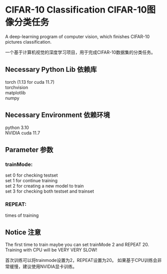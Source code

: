 # CIFAR-10 Classification CIFAR-10图像分类任务
A deep-learning program of computer vision, which finishes CIFAR-10 pictures classification.  

一个基于计算机视觉的深度学习项目，用于完成CIFAR-10数据集的分类任务。

## Necessary Python Lib 依赖库
torch (1.13 for cuda 11.7)  
torchvision  
matplotlib  
numpy  

## Necessary Environment 依赖环境
python 3.10  
NVIDIA cuda 11.7  

## Parameter 参数
### trainMode:
set 0 for checking testset  
set 1 for continue training  
set 2 for creating a new model to train  
set 3 for checking both testset and trainset  
### REPEAT:
times of training  

## Notice 注意
The first time to train maybe you can set trainMode 2 and REPEAT 20.  
Training with CPU will be VERY VERY SLOW!  

首次训练可以将trainmode设置为2，REPEAT设置为20。
如果基于CPU训练会非常缓慢，建议使用NVIDIA显卡训练。
